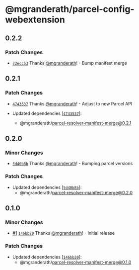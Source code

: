 # @mgranderath/parcel-config-webextension

## 0.2.2

### Patch Changes

- [`72ecc53`](https://github.com/mgranderath/parcel-webextension-plugins/commit/72ecc53101112573846ca9d6cc9accfd50bac2d8) Thanks [@mgranderath](https://github.com/mgranderath)! - Bump manifest merge

## 0.2.1

### Patch Changes

- [`4743537`](https://github.com/mgranderath/parcel-webextension-plugins/commit/4743537df4ff026ee84d86d796881fcdd34a71de) Thanks [@mgranderath](https://github.com/mgranderath)! - Adjust to new Parcel API

- Updated dependencies [[`4743537`](https://github.com/mgranderath/parcel-webextension-plugins/commit/4743537df4ff026ee84d86d796881fcdd34a71de)]:
  - @mgranderath/parcel-resolver-manifest-merge@0.2.1

## 0.2.0

### Minor Changes

- [`5d40b8b`](https://github.com/mgranderath/parcel-webextension-plugins/commit/5d40b8b2c3cdfb87de7f796330eb0671fb650fae) Thanks [@mgranderath](https://github.com/mgranderath)! - Bumping parcel versions

### Patch Changes

- Updated dependencies [[`5d40b8b`](https://github.com/mgranderath/parcel-webextension-plugins/commit/5d40b8b2c3cdfb87de7f796330eb0671fb650fae)]:
  - @mgranderath/parcel-resolver-manifest-merge@0.2.0

## 0.1.0

### Minor Changes

- [#1](https://github.com/mgranderath/parcel-webextension-plugins/pull/1) [`146bb20`](https://github.com/mgranderath/parcel-webextension-plugins/commit/146bb20886226791cc436f66b950cba3e7993fe9) Thanks [@mgranderath](https://github.com/mgranderath)! - Initial release

### Patch Changes

- Updated dependencies [[`146bb20`](https://github.com/mgranderath/parcel-webextension-plugins/commit/146bb20886226791cc436f66b950cba3e7993fe9)]:
  - @mgranderath/parcel-resolver-manifest-merge@0.1.0
